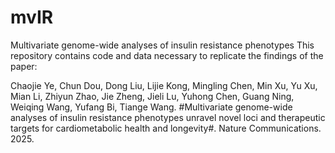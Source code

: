 # mvIR
Multivariate genome-wide analyses of insulin resistance phenotypes
This repository contains code and data necessary to replicate the findings of the paper:

Chaojie Ye, Chun Dou, Dong Liu, Lijie Kong, Mingling Chen, Min Xu, Yu Xu, Mian Li, Zhiyun Zhao, Jie Zheng, Jieli Lu, Yuhong Chen, Guang Ning, Weiqing Wang, Yufang Bi, Tiange Wang. #Multivariate genome-wide analyses of insulin resistance phenotypes unravel novel loci and therapeutic targets for cardiometabolic health and longevity#. Nature Communications. 2025.
